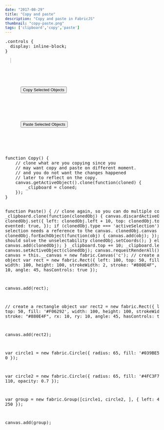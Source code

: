 ```yaml
---
date: "2017-08-29"
title: "Copy and paste"
description: "Copy and paste in FabricJS"
thumbnail: "copy-paste.png"
tags: ['clipboard','copy','paste']
---
```


<div
  class="codepen-later"
  data-editable="true"
  data-height="500"
  data-default-tab="js,result"
  data-prefill='{
    "scripts": ["https://unpkg.com/fabric@4.0.0-beta.12/dist/fabric.js", "https://cdnjs.cloudflare.com/ajax/libs/lodash.js/4.17.15/lodash.js"]
  }'
>
<pre data-lang="css" data-options-autoprefixer="true">
.controls {
  display: inline-block;
}
</pre>
<pre data-lang="html">
  <canvas id="c" width="500" height="500" style="border:1px solid #ccc"></canvas>
  <div class="controls">
    <p>
      <button id="copy" onclick="Copy()">Copy Selected Objects</button>
    </p>
    <p>
      <button id="paste" onclick="Paste()">Paste Selected Objects</button>
    </p>
  </div>
</pre>
<pre data-lang="js">
function Copy() {
	// clone what are you copying since you
	// may want copy and paste on different moment.
	// and you do not want the changes happened
	// later to reflect on the copy.
	canvas.getActiveObject().clone(function(cloned) {
		_clipboard = cloned;
	});
}

function Paste() {
	// clone again, so you can do multiple copies.
	_clipboard.clone(function(clonedObj) {
		canvas.discardActiveObject();
		clonedObj.set({
			left: clonedObj.left + 10,
			top: clonedObj.top + 10,
			evented: true,
		});
		if (clonedObj.type === 'activeSelection') {
			// active selection needs a reference to the canvas.
			clonedObj.canvas = canvas;
			clonedObj.forEachObject(function(obj) {
				canvas.add(obj);
			});
			// this should solve the unselectability
			clonedObj.setCoords();
		} else {
			canvas.add(clonedObj);
		}
		_clipboard.top += 10;
		_clipboard.left += 10;
		canvas.setActiveObject(clonedObj);
		canvas.requestRenderAll();
	});
}
var canvas = this.__canvas = new fabric.Canvas('c');
// create a rectangle object
var rect = new fabric.Rect({
	left: 100,
	top: 50,
	fill: '#D81B60',
	width: 100,
	height: 100,
	strokeWidth: 2,
	stroke: "#880E4F",
	rx: 10,
	ry: 10,
	angle: 45,
	hasControls: true
});

canvas.add(rect);

// create a rectangle object
var rect2 = new fabric.Rect({
	left: 200,
	top: 50,
	fill: '#F06292',
	width: 100,
	height: 100,
	strokeWidth: 2,
	stroke: "#880E4F",
	rx: 10,
	ry: 10,
	angle: 45,
	hasControls: true
});

canvas.add(rect2);

var circle1 = new fabric.Circle({
	radius: 65,
	fill: '#039BE5',
	left: 0
});

var circle2 = new fabric.Circle({
	radius: 65,
	fill: '#4FC3F7',
	left: 110,
	opacity: 0.7
});

var group = new fabric.Group([circle1, circle2, ], {
	left: 40,
	top: 250
});

canvas.add(group);
</pre>
</div>